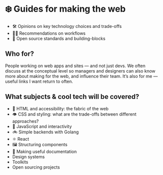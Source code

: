 # ❄️ Guides for making the web

- 🛠 Opinions on key technology choices and trade-offs
- 🚣‍♀️ Recommendations on workflows
- 🎁 Open source standards and building-blocks

## Who for?

People working on web apps and sites — and not just devs. We often discuss at the conceptual level so managers and designers can also know more about making for the web, and influence their team. It’s also for me — useful links I want return to often.

## What subjects & cool tech will be covered?

- 🔩 HTML and accessibility: the fabric of the web
- 👁 CSS and styling: what are the trade-offs between different approaches?
- 💨 JavaScript and interactivity
- 🚲 Simple backends with Golang
- ⚛️  React
- 🖼 Structuring components
- 📖 Making useful documentation
- Design systems
- Toolkits
- Open sourcing projects

